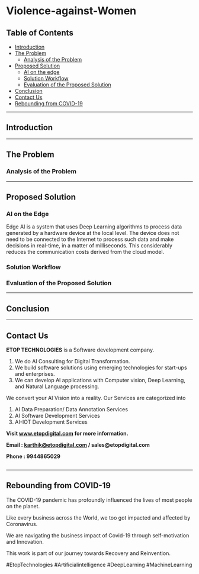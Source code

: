 # Violence-against-Women

## Table of Contents ##

* [Introduction](https://github.com/Karthikkannan-AI/Traffic-Management-AI#introduction)
* [The Problem](https://github.com/Karthikkannan-AI/Traffic-Management-AI#the-problem)
  * [Analysis of the Problem](https://github.com/Karthikkannan-AI/Traffic-Management-AI#analysis-of-the-problem)
* [Proposed Solution](https://github.com/Karthikkannan-AI/Traffic-Management-AI#proposed-solution)
  * [AI on the edge](https://github.com/Karthikkannan-AI/Traffic-Management-AI/blob/main/README.md#ai-on-the-edge-cctv)  
  * [Solution Workflow](https://github.com/Karthikkannan-AI/Traffic-Management-AI#solution-workflow)
  * [Evaluation of the Proposed Solution](https://github.com/Karthikkannan-AI/Traffic-Management-AI#evaluation-of-the-proposed-solution)
* [Conclusion](https://github.com/Karthikkannan-AI/Traffic-Management-AI#conclusion)
* [Contact Us](https://github.com/Karthikkannan-AI/Traffic-Management-AI#contact-us)
* [Rebounding from COVID-19](https://github.com/Karthikkannan-AI/Traffic-Management-AI#rebounding-from-covid-19)

- - - -

## Introduction ##


- - - -

## The Problem ##

### Analysis of the Problem ###


- - - -

## Proposed Solution ##

### AI on the Edge ###

Edge AI is a system that uses Deep Learning algorithms to process data generated by a hardware device at the local level. The device does not need to be connected to the Internet to process such data and make decisions in real-time, in a matter of milliseconds. This considerably reduces the communication costs derived from the cloud model. 

### Solution Workflow ###


### Evaluation of the Proposed Solution ###


- - - -

## Conclusion ##


- - - -


## Contact Us ##

__ETOP TECHNOLOGIES__ is a Software development company. 
1. We do AI Consulting for Digital Transformation.
2. We build software solutions using emerging technologies for start-ups and enterprises. 
3. We can develop AI applications with Computer vision, Deep Learning, and Natural Language processing.

We convert your AI Vision into a reality. Our Services are categorized into 
1. AI Data Preparation/ Data Annotation Services 
2. AI Software Development Services 
3. AI-IOT Development Services

__Visit www.etopdigital.com for more information.__

__Email : karthik@etopdigital.com / sales@etopdigital.com__
          
__Phone : 9944865029__

<img src="">

- - - -

## Rebounding from COVID-19 ##

The COVID-19 pandemic has profoundly influenced the lives of most people on the planet.

Like every business across the World, we too got impacted and affected by Coronavirus.

We are navigating the business impact of Covid-19 through self-motivation and Innovation.

This work is part of our journey towards Recovery and Reinvention.

#EtopTechnologies #Artificialintelligence #DeepLearning #MachineLearning


<img src="">

